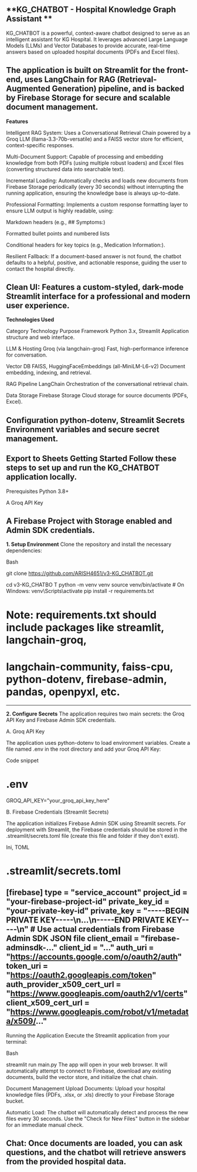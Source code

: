 **KG_CHATBOT - Hospital Knowledge Graph Assistant **
---
KG_CHATBOT is a powerful, context-aware chatbot designed to serve as an intelligent assistant for KG Hospital. It leverages advanced Large Language Models (LLMs) and Vector Databases to provide accurate, real-time answers based on uploaded hospital documents (PDFs and Excel files).

The application is built on Streamlit for the front-end, uses LangChain for RAG (Retrieval-Augmented Generation) pipeline, and is backed by Firebase Storage for secure and scalable document management.
---
**Features**

Intelligent RAG System: Uses a Conversational Retrieval Chain powered by a Groq LLM (llama-3.3-70b-versatile) and a FAISS vector store for efficient, context-specific responses.

Multi-Document Support: Capable of processing and embedding knowledge from both PDFs (using multiple robust loaders) and Excel files (converting structured data into searchable text).

Incremental Loading: Automatically checks and loads new documents from Firebase Storage periodically (every 30 seconds) without interrupting the running application, ensuring the knowledge base is always up-to-date.

Professional Formatting: Implements a custom response formatting layer to ensure LLM output is highly readable, using:

Markdown headers (e.g., ## Symptoms:)

Formatted bullet points and numbered lists

Conditional headers for key topics (e.g., Medication Information:).

Resilient Fallback: If a document-based answer is not found, the chatbot defaults to a helpful, positive, and actionable response, guiding the user to contact the hospital directly.

Clean UI: Features a custom-styled, dark-mode Streamlit interface for a professional and modern user experience.
---
**Technologies Used**

Category	Technology	Purpose
Framework	Python 3.x, Streamlit	Application structure and web interface.

LLM & Hosting	Groq (via langchain-groq)	Fast, high-performance inference for conversation.

Vector DB	FAISS, HuggingFaceEmbeddings (all-MiniLM-L6-v2)	Document embedding, indexing, and retrieval.

RAG Pipeline	LangChain	Orchestration of the conversational retrieval chain.

Data Storage	Firebase Storage	Cloud storage for source documents (PDFs, Excel).

Configuration	python-dotenv, Streamlit Secrets	Environment variables and secure secret management.
---
**Export to Sheets**
**Getting Started**
Follow these steps to set up and run the KG_CHATBOT application locally.
---
Prerequisites
Python 3.8+

A Groq API Key

A Firebase Project with Storage enabled and Admin SDK credentials.
---
**1. Setup Environment**
Clone the repository and install the necessary dependencies:

Bash

git clone https://github.com/ARISH4651/v3-KG_CHATBOT.git

cd v3-KG_CHATBO
T
python -m venv venv
source venv/bin/activate  # On Windows: venv\Scripts\activate
pip install -r requirements.txt 
# Note: requirements.txt should include packages like streamlit, langchain-groq,
# langchain-community, faiss-cpu, python-dotenv, firebase-admin, pandas, openpyxl, etc.
----
**2. Configure Secrets**
The application requires two main secrets: the Groq API Key and Firebase Admin SDK credentials.

A. Groq API Key

The application uses python-dotenv to load environment variables. Create a file named .env in the root directory and add your Groq API Key:

Code snippet

# .env

GROQ_API_KEY="your_groq_api_key_here" 

B. Firebase Credentials (Streamlit Secrets)

The application initializes Firebase Admin SDK using Streamlit secrets. For deployment with Streamlit, the Firebase credentials should be stored in the .streamlit/secrets.toml file (create this file and folder if they don't exist).

Ini, TOML

# .streamlit/secrets.toml

[firebase]
type = "service_account"
project_id = "your-firebase-project-id"
private_key_id = "your-private-key-id"
private_key = "-----BEGIN PRIVATE KEY-----\n...\n-----END PRIVATE KEY-----\n" # Use actual credentials from Firebase Admin SDK JSON file
client_email = "firebase-adminsdk-..."
client_id = "..."
auth_uri = "https://accounts.google.com/o/oauth2/auth"
token_uri = "https://oauth2.googleapis.com/token"
auth_provider_x509_cert_url = "https://www.googleapis.com/oauth2/v1/certs"
client_x509_cert_url = "https://www.googleapis.com/robot/v1/metadata/x509/..."
---
 Running the Application
Execute the Streamlit application from your terminal:

Bash

streamlit run main.py
The app will open in your web browser. It will automatically attempt to connect to Firebase, download any existing documents, build the vector store, and initialize the chat chain.

Document Management
Upload Documents: Upload your hospital knowledge files (PDFs, .xlsx, or .xls) directly to your Firebase Storage bucket.

Automatic Load: The chatbot will automatically detect and process the new files every 30 seconds. Use the "Check for New Files" button in the sidebar for an immediate manual check.

Chat: Once documents are loaded, you can ask questions, and the chatbot will retrieve answers from the provided hospital data.
---







